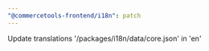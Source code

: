 ```yaml
---
"@commercetools-frontend/i18n": patch
---
```


Update translations '/packages/i18n/data/core.json' in 'en'
